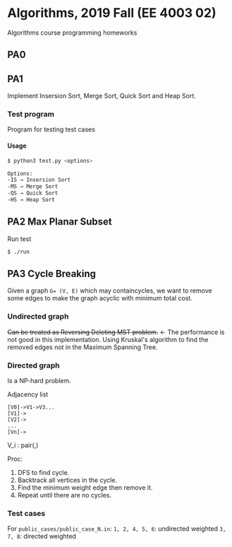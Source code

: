 # Algorithms, 2019 Fall (EE 4003 02)
Algorithms course programming homeworks

## PA0

## PA1
Implement Insersion Sort, Merge Sort, Quick Sort and Heap Sort.

### Test program
Program for testing test cases

#### Usage
```bash
$ python3 test.py <options>

Options:
-IS → Insersion Sort
-MS → Merge Sort
-QS → Quick Sort
-HS → Heap Sort
```

## PA2 Max Planar Subset

Run test
```bash
$ ./run
```

## PA3 Cycle Breaking
Given a graph `G= (V, E)` which may containcycles, we want to remove some edges to make the graph acyclic with minimum total cost.  

### Undirected graph
~~Can be treated as Reversing Deleting MST problem.~~ ← The performance is not good in this implementation.
Using Kruskal's algorithm to find the removed edges not in the Maximum Spanning Tree.

### Directed graph
Is a NP-hard problem.

Adjacency list
```
[V0]->V1->V3...
[V1]->
[V2]->
...
[Vn]->
```
V_i : pair(<vertex index>,<weight>)

Proc:
1. DFS to find cycle.
2. Backtrack all vertices in the cycle.
3. Find the minimum weight edge then remove it.
4. Repeat until there are no cycles.

### Test cases
For `public_cases/public_case_N.in`:
`1, 2, 4, 5, 6`: undirected weighted
`3, 7, 8`: directed weighted